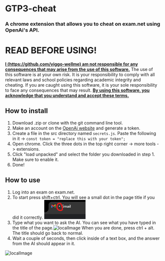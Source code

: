 # GTP3-cheat
### A chrome extension that allows you to cheat on exam.net using OpenAi's API.
# READ BEFORE USING!
<ins>__I (https://github.com/viggo-wellme) am not responsible for any consequences that may arise from the use of this software.__</ins> The use of this software is at your own risk. It is your responsibility to comply with all relevant laws and school policies regarding academic integrity and cheating. If you are caught using this software, it is your sole responsibility to face any consequences that may result. <ins>__By using this software, you acknowledge that you understand and accept these terms.__</ins>


## How to install
1. Download .zip or clone with the git command line tool.
2. Make an account on the [OpenAi website](https://beta.openai.com/account/api-keys) and generate a token.
3. Create a file in the src directory named `secrets.js`. Paste the following in it -> `const token = "replace this with your token";`
2. Open chrome. Click the three dots in the top right corner -> more tools -> extensions.
3. Click "load unpacked" and select the folder you downloaded in step 1. Make sure to enable it.
4. Done!

## How to use
1. Log into an exam on exam.net.
2. To start press shift+ctrl. You will see a small dot in the page title if you did it correctly.
![localImage](images/dot.png)
3. Type what you want to ask the AI. You can see what you have typed in the title of the page.![localImage](images/title.png) When you are done, press ctrl + alt. The title should go back to normal.
4. Wait a couple of seconds, then click inside of a text box, and the answer from the AI should appear in it.

![localImage](images/answer.png)
